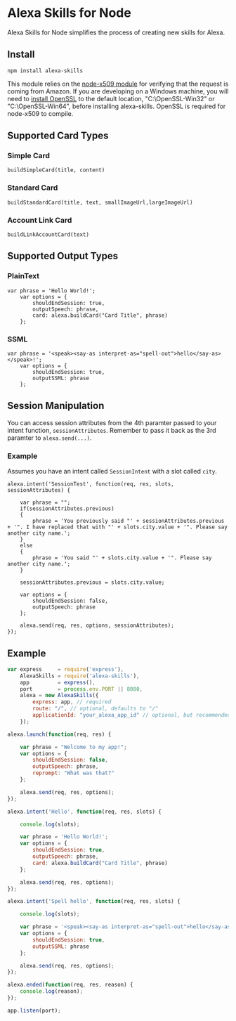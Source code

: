 # Alexa Skills for Node
Alexa Skills for Node simplifies the process of creating new skills for Alexa.

## Install
`npm install alexa-skills`

This module relies on the [node-x509 module](https://github.com/Southern/node-x509) for verifying that the request is coming from Amazon. If you are developing on a Windows machine, you will need to [install OpenSSL](http://slproweb.com/products/Win32OpenSSL.html) to the default location, "C:\\OpenSSL-Win32" or "C:\\OpenSSL-Win64", before installing alexa-skills. OpenSSL is required for node-x509 to compile.

## Supported Card Types

### Simple Card

``` buildSimpleCard(title, content) ```

### Standard Card

``` buildStandardCard(title, text, smallImageUrl,largeImageUrl) ```

### Account Link Card

``` buildLinkAccountCard(text) ```


## Supported Output Types

### PlainText

```
var phrase = 'Hello World!';
	var options = {
		shouldEndSession: true,
		outputSpeech: phrase,
		card: alexa.buildCard("Card Title", phrase)
	};
```

### SSML

```
var phrase = '<speak><say-as interpret-as="spell-out">hello</say-as></speak>!';
	var options = {
		shouldEndSession: true,
		outputSSML: phrase
	};
```

## Session Manipulation

You can access session attributes from the 4th paramter passed to your intent function, `sessionAttributes`. Remember to pass it back as the 3rd paramter to `alexa.send(...)`. 

### Example

Assumes you have an intent called `SessionIntent` with a slot called `city`.

```
alexa.intent('SessionTest', function(req, res, slots, sessionAttributes) {

    var phrase = "";
    if(sessionAttributes.previous)
    {
        phrase = 'You previously said "' + sessionAttributes.previous + '". I have replaced that with "' + slots.city.value + '". Please say another city name.';
    }
    else
    {
        phrase = 'You said "' + slots.city.value + '". Please say another city name.';
    }

    sessionAttributes.previous = slots.city.value;
    
    var options = {
        shouldEndSession: false,
        outputSpeech: phrase
    };

    alexa.send(req, res, options, sessionAttributes);
});
````


## Example
```javascript
var express 	= require('express'),
	AlexaSkills = require('alexa-skills'),
	app			= express(),
	port 		= process.env.PORT || 8080,
	alexa = new AlexaSkills({
		express: app, // required
		route: "/", // optional, defaults to "/"
		applicationId: "your_alexa_app_id" // optional, but recommended. If you do not set this leave it blank
	});

alexa.launch(function(req, res) {

	var phrase = "Welcome to my app!";
	var options = {
		shouldEndSession: false,
		outputSpeech: phrase,
		reprompt: "What was that?"
	};

	alexa.send(req, res, options);
});

alexa.intent('Hello', function(req, res, slots) {

	console.log(slots);

	var phrase = 'Hello World!';
	var options = {
		shouldEndSession: true,
		outputSpeech: phrase,
		card: alexa.buildCard("Card Title", phrase)
	};

	alexa.send(req, res, options);
});

alexa.intent('Spell hello', function(req, res, slots) {

	console.log(slots);

	var phrase = '<speak><say-as interpret-as="spell-out">hello</say-as></speak>!';
	var options = {
		shouldEndSession: true,
		outputSSML: phrase
	};

	alexa.send(req, res, options);
});

alexa.ended(function(req, res, reason) {
	console.log(reason);
});

app.listen(port);
```


